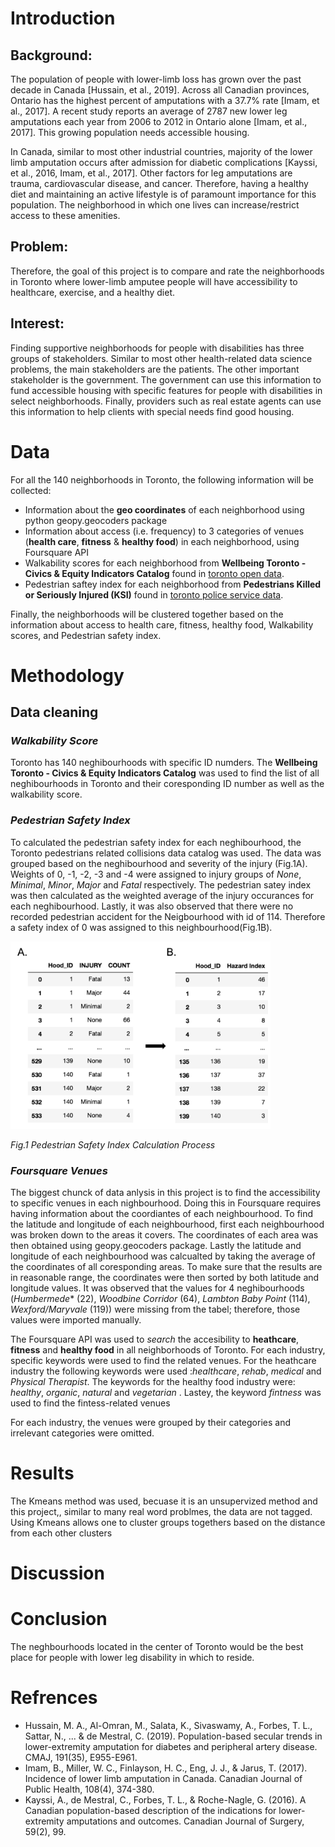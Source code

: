 # Introduction

## Background:
The population of people with lower-limb loss has grown over the past decade in Canada [Hussain, et al., 2019]. Across all Canadian provinces, Ontario has the highest percent of amputations with a 37.7% rate [Imam, et al., 2017]. A recent study reports an average of 2787 new lower leg amputations each year from 2006 to 2012 in Ontario alone [Imam, et al., 2017]. This growing population needs accessible housing.

In Canada, similar to most other industrial countries, majority of the lower limb amputation occurs after admission for diabetic complications [Kayssi, et al., 2016, Imam, et al., 2017]. Other factors for leg amputations are trauma, cardiovascular disease, and cancer. Therefore, having a healthy diet and maintaining an active lifestyle is of paramount importance for this population. The neighborhood in which one lives can increase/restrict access to these amenities. 

## Problem:
Therefore, the goal of this project is to compare and rate the neighborhoods in Toronto where lower-limb amputee people will have accessibility to healthcare, exercise, and a healthy diet. 

## Interest:
Finding supportive neighborhoods for people with disabilities has three groups of stakeholders. Similar to most other health-related data science problems, the main stakeholders are the patients. The other important stakeholder is the government. The government can use this information to fund accessible housing with specific features for people with disabilities in select neighborhoods. Finally, providers such as real estate agents can use this information to help clients with special needs find good housing.

# Data

For all the 140 neighborhoods in Toronto, the following information will be collected:
* Information about the **geo coordinates** of each neighborhood using python geopy.geocoders package
* Information about access (i.e. frequency) to 3 categories of venues (**health care**, **fitness** & **healthy food**) in each neighborhood, using Foursquare API
* Walkability scores for each neighborhood from **Wellbeing Toronto - Civics & Equity Indicators Catalog** found in [toronto open data](https://open.toronto.ca/ "").
* Pedestrian saftey index for each neighborhood from **Pedestrians Killed or Seriously Injured (KSI)** found in [toronto police service data](https://data.torontopolice.on.ca/datasets/pedestrians/data "").

Finally, the neighborhoods will be clustered together based on the information about access to health care, fitness, healthy food, Walkability scores, and Pedestrian safety index. 

# Methodology
## Data cleaning
### *Walkability Score*
Toronto has 140 neghibourhoods with specific ID numders. The **Wellbeing Toronto - Civics & Equity Indicators Catalog** was used to find the list of all neghibourhoods in Toronto and their coresponding ID number as well as the walkability score. 

### *Pedestrian Safety Index*
To calculated the pedestrian safety index for each neghibourhood, the Toronto pedestrians related collisions data catalog was used. The data was grouped based on the neghibourhood and severity of the injury (Fig.1A). Weights of 0, -1, -2, -3 and -4 were assigned to injury groups of *None*, *Minimal*, *Minor*, *Major* and *Fatal* respectively. The pedestrian satey index was then calculated as the weighted average of the injury occurances for each neghibourhood. Lastly, it was also observed that there were no recorded pedestrian accident for the Neigbourhood with id of 114. Therefore a safety index of 0 was assigned to this neighbourhood(Fig.1B).

<img src="../Images/HazardIndexProcess.png" height = 300>

<em>Fig.1 Pedestrian Safety Index Calculation Process</em>

### *Foursquare Venues*
The biggest chunck of data anlysis in this project is to find the accessibility to specific venues in each nighbourhood. Doing this in Foursquare requires having information about the coordiantes of each neighbourhood. To find the latitude and longitude of each neighbourhood, first each neighbourhood was broken down to the areas it covers. The coordinates of each area was then obtained using geopy.geocoders package. Lastly the latitude and longitude of each neighbourhood was calcualted by taking the average of the coordinates of all coresponding areas. To make sure that the results are in reasonable range, the coordinates were then sorted by both latitude and longitude values. It was observed that the values for 4 neghibourhoods (*Humbermede** (22), *Woodbine Corridor* (64), *Lambton Baby Point* (114), *Wexford/Maryvale* (119)) were missing from the tabel; therefore, those values were imported manually. 

The Foursquare API was used to *search* the accesibility to **heathcare**, **fitness** and **healthy food** in all neighborhoods of Toronto.
For each industry, specific keywords were used to find the related venues. For the heathcare industry the following keywords were used :*healthcare*, *rehab*, *medical* and *Physical Therapist*. The keywords for the healthy food industry were: *healthy*, *organic*, *natural* and *vegetarian* . Lastey, the keyword *fintness* was used to find the fintess-related venues

For each industry, the venues were grouped by their categories and irrelevant categories were omitted.

# Results
The Kmeans method was used, becuase it is an unsupervized method and this project,, similar to many real word problmes, the data are not tagged. Using Kmeans allows one to cluster groups togethers based on the distance from each other clusters

# Discussion
# Conclusion
The neghbourhoods located in the center of Toronto would be the best place for people with lower leg disability in which to reside. 

# Refrences
* Hussain, M. A., Al-Omran, M., Salata, K., Sivaswamy, A., Forbes, T. L., Sattar, N., ... & de Mestral, C. (2019). Population-based secular trends in lower-extremity amputation for diabetes and peripheral artery disease. CMAJ, 191(35), E955-E961.
* Imam, B., Miller, W. C., Finlayson, H. C., Eng, J. J., & Jarus, T. (2017). Incidence of lower limb amputation in Canada. Canadian Journal of Public Health, 108(4), 374-380.
* Kayssi, A., de Mestral, C., Forbes, T. L., & Roche-Nagle, G. (2016). A Canadian population-based description of the indications for lower-extremity amputations and outcomes. Canadian Journal of Surgery, 59(2), 99.

